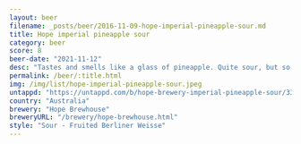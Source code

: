 ```yaml
---
layout: beer
filename: _posts/beer/2016-11-09-hope-imperial-pineapple-sour.md
title: Hope imperial pineapple sour
category: beer
score: 8
beer-date: "2021-11-12"
desc: "Tastes and smells like a glass of pineapple. Quite sour, but so is the fruit"
permalink: /beer/:title.html
img: /img/list/hope-imperial-pineapple-sour.jpeg
untappd: "https://untappd.com/b/hope-brewery-imperial-pineapple-sour/3326606"
country: "Australia"
brewery: "Hope Brewhouse"
breweryURL: "/brewery/hope-brewhouse.html"
style: "Sour - Fruited Berliner Weisse"
---
```

